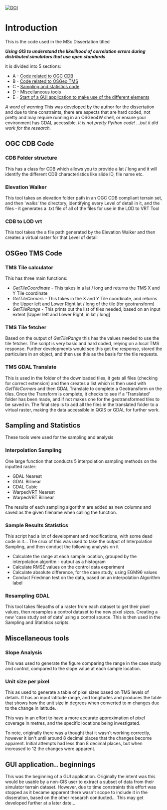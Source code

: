 [![DOI](https://zenodo.org/badge/1036583558.svg)](https://doi.org/10.5281/zenodo.16812719)
# Introduction
This is the code used in the MSc Dissertation titled

***Using GIS to understand the likelihood of correlation errors during distributed simulators that use open standards*** 

it is divided into 5 sections:
- A - [Code related to OGC CDB](#ogc-cdb-code)
- B - [Code related to OSGeo TMS](#osgeo-tms-code)
- C - [Sampling and statistics code](#sampling-and-statistics)
- D - [Miscellaneous tools](#miscellaneous-tools)
- E - [Start of a GUI application to make use of the different elements](#gui-application-beginnings)

_A word of warning_ This was developed by the author for the dissertation and due to time constraints, there are aspects that are hard coded, not pretty and may require running in an OSGeo4W shell, or ensure your environment has GDAL accessible. 
_It is not pretty Python code! ...but it did work for the research._

## OGC CDB Code
### CDB Folder structure
This has a class for CDB which allows you to provide a lat / long and it will identify the different CDB characteristics like slide ID, file name etc.

### Elevation Walker
This tool takes an elevation folder path in an OGC CDB compliant terrain set, and then 'walks' the directory, identifying every Level of detail in it, and the files - it generates a .txt file of all of the files for use in the LOD to VRT Tool

### CDB to LOD vrt
This tool takes the a file path generated by the Elevation Walker and then creates a virtual raster for that Level of detail

## OSGeo TMS Code
### TMS Tile calculator
This has three main functions:
- _GetTileCoordinate_ - This takes in a lat / long and returns the TMS X and Y Tile coordinate
- _GetTileCorners_ - This takes in the X and Y Tile coordinate, and returns the Upper left and Lower Right lat / long of the tile (for geotransform)
- _GetTileRange_ - This prints out the list of tiles needed, based on an input extent [Upper left and Lower Right, in lat / long]

### TMS Tile fetcher
Based on the output of _GetTileRange_ this has the values needed to use the tile fetcher. The script is very basic and hard coded, relying on a local TMS response. Further developments would see this get the response, stored the particulars in an object, and then use this as the basis for the tile requests.

### TMS GDAL Translate
This is used in the folder of the downloaded tiles, it gets all files (checking for correct extension) and then creates a list which is then used with _GetTileCorners_ and then GDAL Translate to complete a Geotransform on the tiles.
Once the Transform is complete, it checks to see if a 'Translated' folder has been made, and if not makes one for the geotransformed tiles to be saved in.
The final step is to add all the files in the translated folder to a virtual raster, making the data accessible in QGIS or GDAL for further work.

## Sampling and Statistics
These tools were used for the sampling and analysis
### Interpolation Sampling
One large function that conducts 5 interpolation sampling methods on the inputted raster:
- GDAL Nearest
- GDAL Bilinear
- GDAL Cubic
- WarpedVRT Nearest
- WarpedVRT Bilinear

The results of each sampling algorithm are added as new columns and saved as the given filename when calling the function.

### Sample Results Statistics
This script had a lot of development and modifications, with some dead code in it... 
The crux of this was used to take the output of Interpolation Sampling, and then conduct the following analysis on it 
- Calculate the range at each sample location, grouped by the interpolation algoritm - output as a histogram
- Calculate RMSE values on the control data experiment
- Calculate absolute difference, for the case study, using EGM96 values
- Conduct Friedman test on the data, based on an interpolation Algorithm label
 
### Resampling GDAL
This tool takes filepaths of a raster from each dataset to get their pixel values, then resamples a control dataset to the new pixel sizes. Creating a new 'case study set of data' using a control source. This is then used in the Sampling and Statistics scripts.

## Miscellaneous tools
### Slope Analysis
This was used to generate the figure comparing the range in the case study and control, compared to the slope value at each sample location. 

### Unit size per pixel 
This as used to generate a table of pixel sizes based on TMS levels of details.
It has an input latitude range, and longitudes and produces the table that shows how the unit size in degrees when converted to m changes due to the change in latitude. 

This was in an effort to have a more accurate approximation of pixel coverage in metres, and the specific locations being investigated.

To note, originally there was a thought that it wasn't working correctly, however it isn't until around 8 decimal places that the changes become apparent. Initial attempts had less than 8 decimal places, but when increased to 12 the changes were apparent.

## GUI application.. beginnings
This was the beginning of a GUI application. Originally the intent was this would be usable by a non-GIS user to extract a subset of data from their simulator terrain dataset. However, due to time constraints this effort was stopped as it became apparent there wasn't scope to include it in the disseration, based on the other research conducted... This may get developed further at a later date... 


